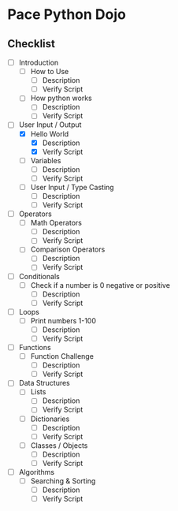 # Pace Python Dojo

## Checklist
- [ ] Introduction
    - [ ] How to Use
        - [ ] Description
        - [ ] Verify Script
    - [ ] How python works
        - [ ] Description
        - [ ] Verify Script
- [ ] User Input / Output
    - [x] Hello World
        - [x] Description
        - [x] Verify Script
    - [ ] Variables
        - [ ] Description
        - [ ] Verify Script
    - [ ] User Input / Type Casting
        - [ ] Description
        - [ ] Verify Script
- [ ] Operators
    - [ ] Math Operators
        - [ ] Description
        - [ ] Verify Script
    - [ ] Comparison Operators
        - [ ] Description
        - [ ] Verify Script
- [ ] Conditionals
    - [ ] Check if a number is 0 negative or positive
        - [ ] Description
        - [ ] Verify Script
- [ ] Loops
    - [ ] Print numbers 1-100
        - [ ] Description
        - [ ] Verify Script
- [ ] Functions
    - [ ] Function Challenge
        - [ ] Description
        - [ ] Verify Script
- [ ] Data Structures
    - [ ] Lists
        - [ ] Description
        - [ ] Verify Script
    - [ ] Dictionaries
        - [ ] Description
        - [ ] Verify Script
    - [ ] Classes / Objects
        - [ ] Description
        - [ ] Verify Script
- [ ] Algorithms
    - [ ] Searching & Sorting
        - [ ] Description
        - [ ] Verify Script